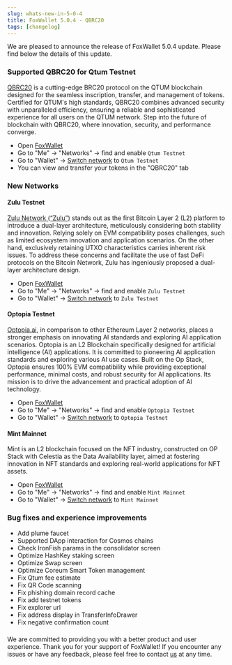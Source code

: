 ```yaml
---
slug: whats-new-in-5-0-4
title: FoxWallet 5.0.4 - QBRC20
tags: [changelog]
---
```


We are pleased to announce the release of FoxWallet 5.0.4 update. Please find below the details of this update.
<!--truncate-->

### Supported QBRC20 for Qtum Testnet
[QBRC20](https://brc20-test.qtum.info/) is a cutting-edge BRC20 protocol on the QTUM blockchain designed for the seamless inscription, transfer, and management of tokens. Certified for QTUM's high standards, QBRC20 combines advanced security with unparalleled efficiency, ensuring a reliable and sophisticated experience for all users on the QTUM network. Step into the future of blockchain with QBRC20, where innovation, security, and performance converge.  

- Open [FoxWallet](https://foxwallet.com/download)
- Go to "Me" -> "Networks" -> find and enable `Qtum Testnet`
- Go to "Wallet" -> [Switch network](https://hc.foxwallet.com/docs/basic/manage-funds#switch-networks) to `Qtum Testnet`
- You can view and transfer your tokens in the "QBRC20" tab

### New Networks

#### Zulu Testnet
[Zulu Network (“Zulu”)](zulunetwork.io) stands out as the first Bitcoin Layer 2 (L2) platform to introduce a dual-layer architecture, meticulously considering both stability and innovation. Relying solely on EVM compatibility poses challenges, such as limited ecosystem innovation and application scenarios. On the other hand, exclusively retaining UTXO characteristics carries inherent risk issues. To address these concerns and facilitate the use of fast DeFi protocols on the Bitcoin Network, Zulu has ingeniously proposed a dual-layer architecture design.  

- Open [FoxWallet](https://foxwallet.com/download)
- Go to "Me" -> "Networks" -> find and enable `Zulu Testnet`
- Go to "Wallet" -> [Switch network](https://hc.foxwallet.com/docs/basic/manage-funds#switch-networks) to `Zulu Testnet`

#### Optopia Testnet
[Optopia.ai](https://www.optopia.ai/), in comparison to other Ethereum Layer 2 networks, places a stronger emphasis on innovating AI standards and exploring AI application scenarios. Optopia is an L2 Blockchain specifically designed for artificial intelligence (AI) applications. It is committed to pioneering AI application standards and exploring various AI use cases. Built on the Op Stack, Optopia ensures 100% EVM compatibility while providing exceptional performance, minimal costs, and robust security for AI applications. Its mission is to drive the advancement and practical adoption of AI technology.  

- Open [FoxWallet](https://foxwallet.com/download)
- Go to "Me" -> "Networks" -> find and enable `Optopia Testnet`
- Go to "Wallet" -> [Switch network](https://hc.foxwallet.com/docs/basic/manage-funds#switch-networks) to `Optopia Testnet`

#### Mint Mainnet
Mint is an L2 blockchain focused on the NFT industry, constructed on OP Stack with Celestia as the Data Availability layer, aimed at fostering innovation in NFT standards and exploring real-world applications for NFT assets.  

- Open [FoxWallet](https://foxwallet.com/download)
- Go to "Me" -> "Networks" -> find and enable `Mint Mainnet`
- Go to "Wallet" -> [Switch network](https://hc.foxwallet.com/docs/basic/manage-funds#switch-networks) to `Mint Mainnet`

### Bug fixes and experience improvements
- Add plume faucet
- Supported DApp interaction for Cosmos chains
- Check IronFish params in the consolidator screen
- Optimize HashKey staking screen
- Optimize Swap screen
- Optimize Coreum Smart Token management
- Fix Qtum fee estimate
- Fix QR Code scanning
- Fix phishing domain record cache
- Fix add testnet tokens
- Fix explorer url
- Fix address display in TransferInfoDrawer
- Fix negative confirmation count

### 
We are committed to providing you with a better product and user experience. Thank you for your support of FoxWallet! If you encounter any issues or have any feedback, please feel free to contact [us](mailto:contact@foxwallet.com) at any time.
